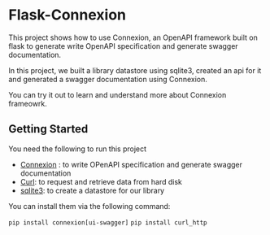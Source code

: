 # Flask-Connexion

This project shows how to use Connexion, an OpenAPI framework built on flask to generate write OpenAPI specification and 
generate swagger documentation.  

In this project, we built a library datastore using sqlite3, created an api for it and generated a swagger documentation using 
Connexion.

You can try it out to learn and understand more about Connexion frameowrk.

## Getting Started 

You need the following to run this project

- [Connexion](https://connexion.readthedocs.io/en/latest/) :  to write OPenAPI specification and generate swagger documentation
- [Curl](https://curl.haxx.se/):  to request and retrieve data from hard disk
- [sqlite3](https://www.sqlite.org/index.html): to create a datastore for our library

You can install them via the following command:  

`pip install connexion[ui-swagger]`
`pip install curl_http` 

